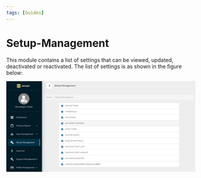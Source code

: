 ```yaml
---
tags: [Guides]
---
```


# Setup-Management

This module contains a list of settings that can be viewed, updated, deactivated or reactivated. The list of settings is as shown in the figure below:

![Setup Mgt](../assets/images/setup-mgt.png)
